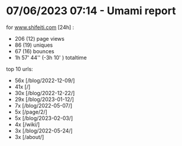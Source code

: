 # 07/06/2023 07:14 - Umami report
for www.shifeiti.com [24h] :

 - 206 (12) page views
 - 86 (19) uniques
 - 67 (16) bounces
 - 1h 57' 44'' (-3h 10' ) totaltime


top 10 urls:
 - 56x [/blog/2022-12-09/]
 - 41x [/]
 - 30x [/blog/2022-12-22/]
 - 29x [/blog/2023-01-12/]
 - 7x [/blog/2022-05-07/]
 - 5x [/page/2/]
 - 5x [/blog/2023-02-03/]
 - 4x [/wiki/]
 - 3x [/blog/2022-05-24/]
 - 3x [/about/]


